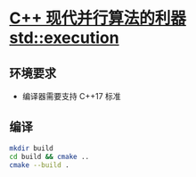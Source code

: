 # [C++ 现代并行算法的利器 std::execution](https://blog.csdn.net/arong_xu/article/details/144991044)

## 环境要求

- 编译器需要支持 C++17 标准

## 编译

```bash
mkdir build
cd build && cmake ..
cmake --build .
```
